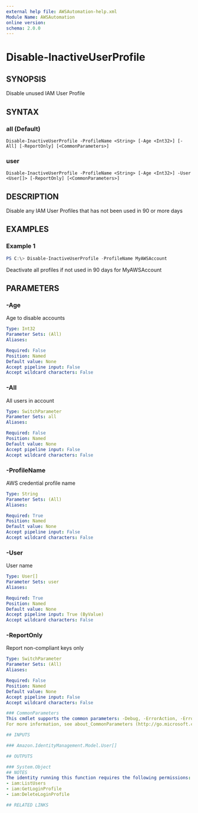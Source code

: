 ```yaml
---
external help file: AWSAutomation-help.xml
Module Name: AWSAutomation
online version:
schema: 2.0.0
---
```


# Disable-InactiveUserProfile

## SYNOPSIS
Disable unused IAM User Profile

## SYNTAX

### all (Default)
```
Disable-InactiveUserProfile -ProfileName <String> [-Age <Int32>] [-All] [-ReportOnly] [<CommonParameters>]
```

### user
```
Disable-InactiveUserProfile -ProfileName <String> [-Age <Int32>] -User <User[]> [-ReportOnly] [<CommonParameters>]
```

## DESCRIPTION
Disable any IAM User Profiles that has not been used in 90 or more days

## EXAMPLES

### Example 1
```powershell
PS C:\> Disable-InactiveUserProfile -ProfileName MyAWSAccount
```

Deactivate all profiles if not used in 90 days for MyAWSAccount

## PARAMETERS

### -Age
Age to disable accounts

```yaml
Type: Int32
Parameter Sets: (All)
Aliases:

Required: False
Position: Named
Default value: None
Accept pipeline input: False
Accept wildcard characters: False
```

### -All
All users in account

```yaml
Type: SwitchParameter
Parameter Sets: all
Aliases:

Required: False
Position: Named
Default value: None
Accept pipeline input: False
Accept wildcard characters: False
```

### -ProfileName
AWS credential profile name

```yaml
Type: String
Parameter Sets: (All)
Aliases:

Required: True
Position: Named
Default value: None
Accept pipeline input: False
Accept wildcard characters: False
```

### -User
User name

```yaml
Type: User[]
Parameter Sets: user
Aliases:

Required: True
Position: Named
Default value: None
Accept pipeline input: True (ByValue)
Accept wildcard characters: False
```

### -ReportOnly
Report non-compliant keys only

```yaml
Type: SwitchParameter
Parameter Sets: (All)
Aliases:

Required: False
Position: Named
Default value: None
Accept pipeline input: False
Accept wildcard characters: False

### CommonParameters
This cmdlet supports the common parameters: -Debug, -ErrorAction, -ErrorVariable, -InformationAction, -InformationVariable, -OutVariable, -OutBuffer, -PipelineVariable, -Verbose, -WarningAction, and -WarningVariable.
For more information, see about_CommonParameters (http://go.microsoft.com/fwlink/?LinkID=113216).

## INPUTS

### Amazon.IdentityManagement.Model.User[]

## OUTPUTS

### System.Object
## NOTES
The identity running this function requires the following permissions:
- iam:ListUsers
- iam:GetLoginProfile
- iam:DeleteLoginProfile

## RELATED LINKS
